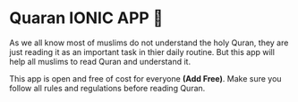 # Quaran IONIC APP :book:

As we all know most of muslims do not understand the holy Quran, they are just reading it as an important task in thier daily routine. But this app will help all muslims to read Quran and understand it.

This app is open and free of cost for everyone **(Add Free)**. Make sure you follow all rules and regulations before reading Quran.
